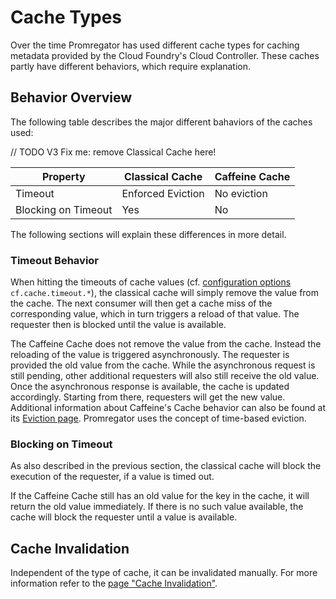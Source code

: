 # Cache Types

Over the time Promregator has used different cache types for caching metadata provided by the Cloud Foundry's Cloud Controller. These caches partly have different behaviors, which require explanation.

## Behavior Overview

The following table describes the major different bahaviors of the caches used:

// TODO V3 Fix me: remove Classical Cache here!

| Property | Classical Cache | Caffeine Cache |
|----------|-----------------|----------------|
| Timeout  | Enforced Eviction | No eviction  |
| Blocking on Timeout | Yes   | No |

The following sections will explain these differences in more detail.

### Timeout Behavior

When hitting the timeouts of cache values (cf. [configuration options](config.md) `cf.cache.timeout.*`), the classical cache will simply remove the value from the cache. The next consumer will then get a cache miss of the corresponding value, which in turn triggers a reload of that value. The requester then is blocked until the value is available.

The Caffeine Cache does not remove the value from the cache. Instead the reloading of the value is triggered asynchronously. The requester is provided the old value from the cache. While the asynchronous request is still pending, other additional requesters will also still receive the old value. Once the asynchronous response is available, the cache is updated accordingly. Starting from there, requesters will get the new value. Additional information about Caffeine's Cache behavior can also be found at its [Eviction page](https://github.com/ben-manes/caffeine/wiki/Eviction). Promregator uses the concept of time-based eviction.

### Blocking on Timeout

As also described in the previous section, the classical cache will block the execution of the requester, if a value is timed out.

If the Caffeine Cache still has an old value for the key in the cache, it will return the old value immediately. If there is no such value available, the cache will block the requester until a value is available.

## Cache Invalidation

Independent of the type of cache, it can be invalidated manually. For more information refer to the [page "Cache Invalidation"](invalidate-cache.md).
 